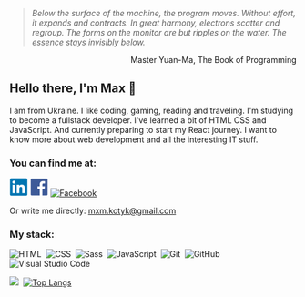 >*Below the surface of the machine, the program moves. Without effort, it expands and contracts. In great harmony, electrons scatter and regroup. The forms on the monitor are but ripples on the water. The essence stays invisibly below.*
<p align="right">
Master Yuan-Ma, The Book of Programming
</p>


## Hello there, I'm Max 👋
I am from Ukraine. I like coding, gaming, reading and traveling. I'm studying to become a fullstack developer. I've learned a bit of HTML CSS and JavaScript. And currently preparing to start my React journey. I want to know more about web development and all the interesting IT stuff.

### You can find me at:

<a href="https://www.linkedin.com/in/maksym-kotyk/" target="_blank" rel="noreferrer noopener"><img src="https://raw.githubusercontent.com/devicons/devicon/master/icons/linkedin/linkedin-original.svg" title="LinkedIn" alt="LinkedIn" width="32px"/></a>
<a href="https://www.facebook.com/mxm.kotyk/" target="_blank" rel="noreferrer noopener"><img src="https://raw.githubusercontent.com/devicons/devicon/master/icons/facebook/facebook-original.svg" title="Facebook" alt="Facebook" width="32px"/></a>
<a href="https://www.instagram.com/kotyk.max/" target="_blank" rel="noreferrer noopener"><img src="https://github.com/gauravghongde/social-icons/blob/master/SVG/Color/Instagram.svg" title="Facebook" alt="Facebook" width="32px"/></a>

Or write me directly: [mxm.kotyk@gmail.com](mailto:mxm.kotyk@gmail.com)


### My stack:

<img src="https://img.shields.io/badge/HTML-E34F26?style=for-the-badge&logo=HTML5&logoColor=white" alt="HTML"/>&nbsp;
<img src="https://img.shields.io/badge/CSS-2449D8?style=for-the-badge&logo=CSS3&logoColor=white" alt="CSS"/>&nbsp;
<img src="https://img.shields.io/badge/Sass-C36291?style=for-the-badge&logo=Sass&logoColor=white" alt="Sass"/>&nbsp;
<img src="https://img.shields.io/badge/JavaScript-323330?style=for-the-badge&logo=JavaScript&logoColor=F7DF1E" alt="JavaScript"/>&nbsp;
<img src="https://img.shields.io/badge/Git-F05032?style=for-the-badge&logo=Git&logoColor=white" alt="Git"/>&nbsp;
<img src="https://img.shields.io/badge/GitHub-181717?style=for-the-badge&logo=GitHub&logoColor=white" alt="GitHub"/>&nbsp;
<img src="https://img.shields.io/badge/VSCode-007ACC?style=for-the-badge&logo=VisualStudioCode&logoColor=white" alt="Visual Studio Code"/>&nbsp;


<img height="140em" src="https://github-readme-stats.vercel.app/api?username=mxm-kotyk&show_icons=true&layout=compact&theme=merko" />&nbsp;
[![Top Langs](https://github-readme-stats.vercel.app/api/top-langs/?username=mxm-kotyk&layout=compact&theme=merko)](https://github.com/anuraghazra/github-readme-stats)







<!--
**mxm-kotyk/mxm-kotyk** is a ✨ _special_ ✨ repository because its `README.md` (this file) appears on your GitHub profile.

Here are some ideas to get you started:

- 🔭 I’m currently working on ...
- 🌱 I’m currently learning ...
- 👯 I’m looking to collaborate on ...
- 🤔 I’m looking for help with ...
- 💬 Ask me about ...
- 📫 How to reach me: ...
- 😄 Pronouns: ...
- ⚡ Fun fact: ...

Below the surface of the machine, the program moves. Without effort, it expands and contracts. In great harmony, electrons scatter and regroup. The forms on the monitor are but ripples on the water. The essence stays invisibly below.

Master Yuan-Ma, The Book of Programming
-->
